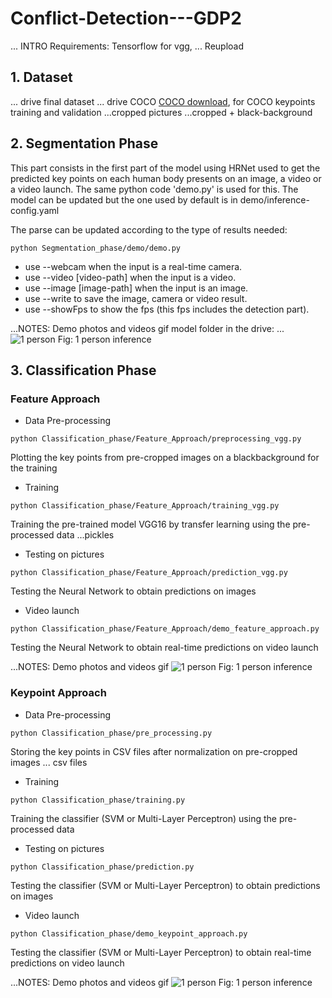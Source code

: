 # Conflict-Detection---GDP2

... INTRO
Requirements: Tensorflow for vgg, ...
Reupload

## 1. Dataset
... drive final dataset
... drive COCO
[COCO download](http://cocodataset.org/#download), for COCO keypoints training and validation
...cropped pictures
...cropped + black-background

## 2. Segmentation Phase
This part consists in the first part of the model using HRNet used to get the predicted key points on each human body presents on an image, a video or a video launch. 
The same python code 'demo.py' is used for this. The model can be updated but the one used by default is in demo/inference-config.yaml

The parse can be updated according to the type of results needed:

```
python Segmentation_phase/demo/demo.py
```
- use --webcam when the input is a real-time camera.
- use --video [video-path] when the input is a video.
- use --image [image-path] when the input is an image.
- use --write to save the image, camera or video result.
- use --showFps to show the fps (this fps includes the detection part).

...NOTES: Demo photos and videos gif
model folder in the drive: ...
![1 person](inference_1.jpg)
Fig: 1 person inference

## 3. Classification Phase
### Feature Approach

- Data Pre-processing <br/> 
```
python Classification_phase/Feature_Approach/preprocessing_vgg.py
```
Plotting the key points from pre-cropped images on a blackbackground for the training 


- Training 
```
python Classification_phase/Feature_Approach/training_vgg.py
```
Training the pre-trained model VGG16 by transfer learning using the pre-processed data
...pickles


- Testing on pictures
```
python Classification_phase/Feature_Approach/prediction_vgg.py
```
Testing the Neural Network to obtain predictions on images


- Video launch 
```
python Classification_phase/Feature_Approach/demo_feature_approach.py
```
Testing the Neural Network to obtain real-time predictions on video launch


...NOTES:  Demo photos and videos gif
![1 person](inference_1.jpg)
Fig: 1 person inference


### Keypoint Approach
- Data Pre-processing <br/> 
```
python Classification_phase/pre_processing.py
```
Storing the key points in CSV files after normalization on pre-cropped images
... csv files


- Training 
```
python Classification_phase/training.py
```
Training the classifier (SVM or Multi-Layer Perceptron) using the pre-processed data


- Testing on pictures
```
python Classification_phase/prediction.py
```
Testing the classifier (SVM or Multi-Layer Perceptron) to obtain predictions on images


- Video launch 
```
python Classification_phase/demo_keypoint_approach.py
```
Testing the classifier (SVM or Multi-Layer Perceptron) to obtain real-time predictions on video launch

...NOTES: Demo photos and videos gif
![1 person](inference_1.jpg)
Fig: 1 person inference
